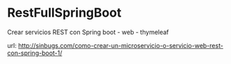 # RestFullSpringBoot
Crear servicios REST con Spring boot - web - thymeleaf

url: http://sinbugs.com/como-crear-un-microservicio-o-servicio-web-rest-con-spring-boot-1/
